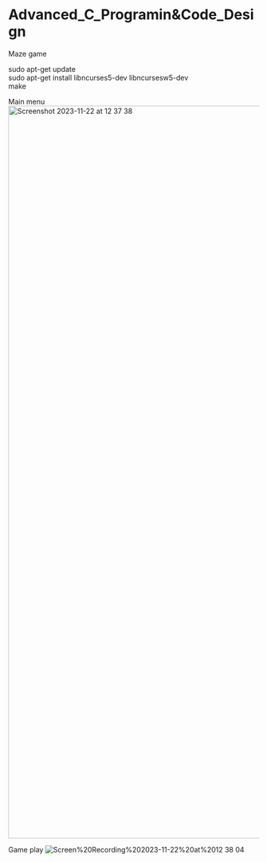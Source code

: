 # Advanced_C_Programin&Code_Design
Maze game  

sudo apt-get update</br>
sudo apt-get install libncurses5-dev libncursesw5-dev</br>
make</br>

Main menu
<img width="1470" alt="Screenshot 2023-11-22 at 12 37 38" src="https://github.com/PGHOON/Advanced_C_Programin_and_Code_Design/assets/64999538/401b490e-ab46-464f-84d9-1bb8f71a1f89">

Game play
![Screen%20Recording%202023-11-22%20at%2012 38 04](https://github.com/PGHOON/Advanced_C_Programin_and_Code_Design/assets/64999538/259a70a3-c992-4277-885b-da9d5c3e16bd)
